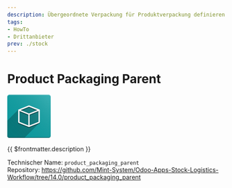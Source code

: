 ```yaml
---
description: Übergeordnete Verpackung für Produktverpackung definieren.
tags:
- HowTo
- Drittanbieter
prev: ./stock
---
```

# Product Packaging Parent
![icon_oms_box](assets/icon_oms_box.png)

{{ $frontmatter.description }}

Technischer Name: `product_packaging_parent`\
Repository: <https://github.com/Mint-System/Odoo-Apps-Stock-Logistics-Workflow/tree/14.0/product_packaging_parent>

